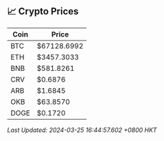 ## 📈 Crypto Prices

| Coin | Price |
| ---- | ----- |
| BTC | $67128.6992 |
| ETH | $3457.3033 |
| BNB | $581.8261 |
| CRV | $0.6876 |
| ARB | $1.6845 |
| OKB | $63.8570 |
| DOGE | $0.1720 |

_Last Updated: 2024-03-25 16:44:57.602 +0800 HKT_